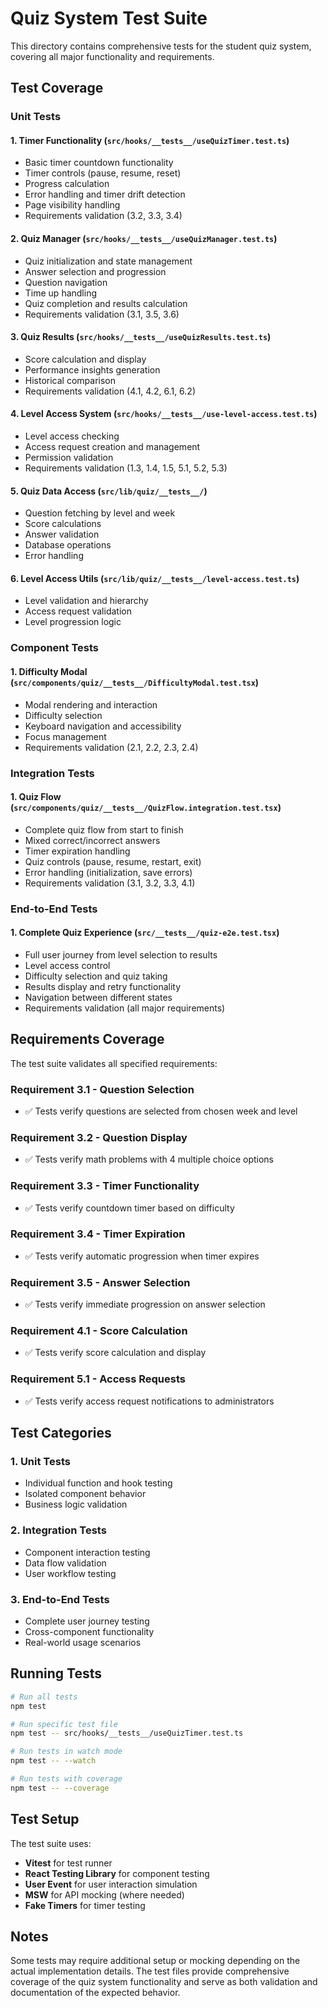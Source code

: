 # Quiz System Test Suite

This directory contains comprehensive tests for the student quiz system, covering all major functionality and requirements.

## Test Coverage

### Unit Tests

#### 1. Timer Functionality (`src/hooks/__tests__/useQuizTimer.test.ts`)
- Basic timer countdown functionality
- Timer controls (pause, resume, reset)
- Progress calculation
- Error handling and timer drift detection
- Page visibility handling
- Requirements validation (3.2, 3.3, 3.4)

#### 2. Quiz Manager (`src/hooks/__tests__/useQuizManager.test.ts`)
- Quiz initialization and state management
- Answer selection and progression
- Question navigation
- Time up handling
- Quiz completion and results calculation
- Requirements validation (3.1, 3.5, 3.6)

#### 3. Quiz Results (`src/hooks/__tests__/useQuizResults.test.ts`)
- Score calculation and display
- Performance insights generation
- Historical comparison
- Requirements validation (4.1, 4.2, 6.1, 6.2)

#### 4. Level Access System (`src/hooks/__tests__/use-level-access.test.ts`)
- Level access checking
- Access request creation and management
- Permission validation
- Requirements validation (1.3, 1.4, 1.5, 5.1, 5.2, 5.3)

#### 5. Quiz Data Access (`src/lib/quiz/__tests__/`)
- Question fetching by level and week
- Score calculations
- Answer validation
- Database operations
- Error handling

#### 6. Level Access Utils (`src/lib/quiz/__tests__/level-access.test.ts`)
- Level validation and hierarchy
- Access request validation
- Level progression logic

### Component Tests

#### 1. Difficulty Modal (`src/components/quiz/__tests__/DifficultyModal.test.tsx`)
- Modal rendering and interaction
- Difficulty selection
- Keyboard navigation and accessibility
- Focus management
- Requirements validation (2.1, 2.2, 2.3, 2.4)

### Integration Tests

#### 1. Quiz Flow (`src/components/quiz/__tests__/QuizFlow.integration.test.tsx`)
- Complete quiz flow from start to finish
- Mixed correct/incorrect answers
- Timer expiration handling
- Quiz controls (pause, resume, restart, exit)
- Error handling (initialization, save errors)
- Requirements validation (3.1, 3.2, 3.3, 4.1)

### End-to-End Tests

#### 1. Complete Quiz Experience (`src/__tests__/quiz-e2e.test.tsx`)
- Full user journey from level selection to results
- Level access control
- Difficulty selection and quiz taking
- Results display and retry functionality
- Navigation between different states
- Requirements validation (all major requirements)

## Requirements Coverage

The test suite validates all specified requirements:

### Requirement 3.1 - Question Selection
- ✅ Tests verify questions are selected from chosen week and level

### Requirement 3.2 - Question Display
- ✅ Tests verify math problems with 4 multiple choice options

### Requirement 3.3 - Timer Functionality
- ✅ Tests verify countdown timer based on difficulty

### Requirement 3.4 - Timer Expiration
- ✅ Tests verify automatic progression when timer expires

### Requirement 3.5 - Answer Selection
- ✅ Tests verify immediate progression on answer selection

### Requirement 4.1 - Score Calculation
- ✅ Tests verify score calculation and display

### Requirement 5.1 - Access Requests
- ✅ Tests verify access request notifications to administrators

## Test Categories

### 1. Unit Tests
- Individual function and hook testing
- Isolated component behavior
- Business logic validation

### 2. Integration Tests
- Component interaction testing
- Data flow validation
- User workflow testing

### 3. End-to-End Tests
- Complete user journey testing
- Cross-component functionality
- Real-world usage scenarios

## Running Tests

```bash
# Run all tests
npm test

# Run specific test file
npm test -- src/hooks/__tests__/useQuizTimer.test.ts

# Run tests in watch mode
npm test -- --watch

# Run tests with coverage
npm test -- --coverage
```

## Test Setup

The test suite uses:
- **Vitest** for test runner
- **React Testing Library** for component testing
- **User Event** for user interaction simulation
- **MSW** for API mocking (where needed)
- **Fake Timers** for timer testing

## Notes

Some tests may require additional setup or mocking depending on the actual implementation details. The test files provide comprehensive coverage of the quiz system functionality and serve as both validation and documentation of the expected behavior.